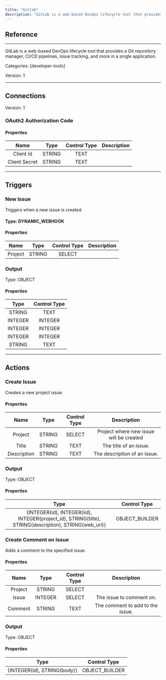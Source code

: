 ```yaml
---
title: "Gitlab"
description: "GitLab is a web-based DevOps lifecycle tool that provides a Git repository manager, CI/CD pipelines, issue tracking, and more in a single application."
---
```

## Reference
<hr />

GitLab is a web-based DevOps lifecycle tool that provides a Git repository manager, CI/CD pipelines, issue tracking, and more in a single application.


Categories: [developer-tools]


Version: 1

<hr />



## Connections

Version: 1


### OAuth2 Authorization Code

#### Properties

|      Name      |     Type     |     Control Type     |     Description     |
|:--------------:|:------------:|:--------------------:|:-------------------:|
| Client Id | STRING | TEXT  |  |
| Client Secret | STRING | TEXT  |  |





<hr />



## Triggers


### New Issue
Triggers when a new issue is created.

#### Type: DYNAMIC_WEBHOOK
#### Properties

|      Name      |     Type     |     Control Type     |     Description     |
|:--------------:|:------------:|:--------------------:|:-------------------:|
| Project | STRING | SELECT  |  |


### Output



Type: OBJECT


#### Properties

|     Type     |     Control Type     |
|:------------:|:--------------------:|
| STRING | TEXT  |
| INTEGER | INTEGER  |
| INTEGER | INTEGER  |
| INTEGER | INTEGER  |
| STRING | TEXT  |







<hr />



## Actions


### Create Issue
Creates a new project issue.

#### Properties

|      Name      |     Type     |     Control Type     |     Description     |
|:--------------:|:------------:|:--------------------:|:-------------------:|
| Project | STRING | SELECT  |  Project where new issue will be created  |
| Title | STRING | TEXT  |  The title of an issue.  |
| Description | STRING | TEXT  |  The description of an issue.  |


### Output



Type: OBJECT


#### Properties

|     Type     |     Control Type     |
|:------------:|:--------------------:|
| {INTEGER\(id), INTEGER\(iid), INTEGER\(project_id), STRING\(title), STRING\(description), STRING\(web_url)} | OBJECT_BUILDER  |






### Create Comment on Issue
Adds a comment to the specified issue.

#### Properties

|      Name      |     Type     |     Control Type     |     Description     |
|:--------------:|:------------:|:--------------------:|:-------------------:|
| Project | STRING | SELECT  |  |
| Issue | INTEGER | SELECT  |  The issue to comment on.  |
| Comment | STRING | TEXT  |  The comment to add to the issue.  |


### Output



Type: OBJECT


#### Properties

|     Type     |     Control Type     |
|:------------:|:--------------------:|
| {INTEGER\(id), STRING\(body)} | OBJECT_BUILDER  |







